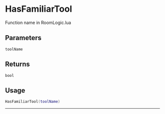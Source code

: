 # HasFamiliarTool
Function name in RoomLogic.lua
## Parameters
`toolName`
## Returns
`bool`
## Usage
```lua
HasFamiliarTool(toolName)
```
---
